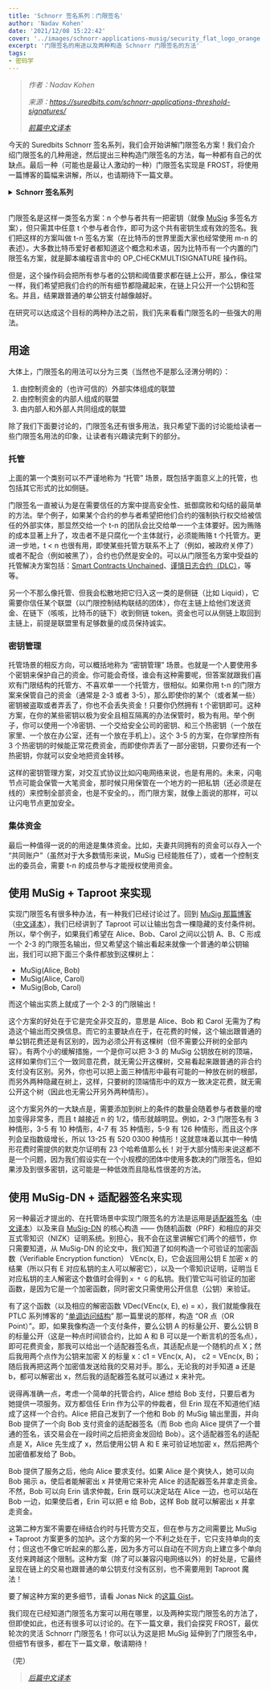 ```yaml
---
title: 'Schnorr 签名系列：门限签名'
author: 'Nadav Kohen'
date: '2021/12/08 15:22:42'
cover: '../images/schnorr-applications-musig/security_flat_logo_orange.png'
excerpt: '门限签名的用途以及两种构造 Schnorr 门限签名的方法'
tags:
- 密码学
---
```



> *作者：Nadav Kohen*
>
> *来源：<https://suredbits.com/schnorr-applications-threshold-signatures/>*
>
> *[前篇中文译本](https://www.btcstudy.org/2021/12/06/schnorr-applications-batch-verification/)*



今天的 Suredbits Schnorr 签名系列，我们会开始讲解门限签名方案！我们会介绍门限签名的几种用途，然后提出三种构造门限签名的方法，每一种都有自己的优缺点。最后一种（可能也是最让人激动的一种）门限签名实现是 FROST，将使用一篇博客的篇幅来讲解，所以，也请期待下一篇文章。

<details><summary><strong>Schnorr 签名系列</strong></summary>
<a hef="https://suredbits.com/introduction-to-schnorr-signatures/">What are Schnorr Signatures – Introduction</a><br>
<a href="https://suredbits.com/schnorr-security-part-1-schnorr-id-protocol/">Schnorr Signature Security: Part 1 – Schnorr ID Protocol</a><br>
<a href="https://suredbits.com/schnorr-security-part-2-from-id-to-signature/">Schnorr Signature Security: Part 2 – From IDs to Signatures</a><br>
<a href="https://suredbits.com/schnorr-applications-musig/">Schnorr Multi-Signatures – MuSig</a><br>
<a href="https://suredbits.com/schnorr-applications-scriptless-scripts/">Scriptless Scripts – Adaptor Signatures</a><br>
<a href="https://suredbits.com/schnorr-applications-batch-verification/">Batch Verification</a><br>
<a href="https://suredbits.com/schnorr-applications-threshold-signatures/">Schnorr Threshold Sigantures</a><br>
<a href="https://suredbits.com/schnorr-applications-frost/">Flexible Round-Optimized Schnorr Threshold – FROST</a><br>
<a href="https://suredbits.com/schnorr-applications-blind-signatures/">Schnorr Blind Signatures</a><br>
<a href="https://suredbits.com/the-taproot-upgrade/">Taproot Upgrade – Activating Schnorr</a>
</details><br>

门限签名是这样一类签名方案：n 个参与者共有一把密钥（就像 [MuSig](https://suredbits.com/schnorr-applications-musig/) 多签名方案），但只需其中任意 t 个参与者合作，即可为这个共有密钥生成有效的签名。我们把这样的方案叫做 t-n 签名方案（在比特币的世界里面大家也经常使用 m-n 的表述）。大多数比特币爱好者都知道这个概念和术语，因为比特币有一个内置的门限签名方案，就是脚本编程语言中的 OP_CHECKMULTISIGNATURE 操作码。

但是，这个操作码会把所有参与者的公钥和阈值要求都在链上公开，那么，像往常一样，我们希望把我们合约的所有细节都隐藏起来，在链上只公开一个公钥和签名。并且，结果跟普通的单公钥支付越像越好。

在研究可以达成这个目标的两种办法之前，我们先来看看门限签名的一些强大的用法。

## 用途

大体上，门限签名的用法可以分为三类（当然也不是那么泾渭分明的）：

1. 由控制资金的（也许可信的）外部实体组成的联盟
2. 由控制资金的内部人组成的联盟
3. 由内部人和外部人共同组成的联盟

除了我们下面要讨论的，门限签名还有很多用法，我只希望下面的讨论能给读者一些门限签名用法的印象，让读者有兴趣读完剩下的部分。

### **托管**

上面的第一个类别可以不严谨地称为 “托管” 场景，既包括字面意义上的托管，也包括其它形式的比如侧链。

门限签名一直被认为是在需要信任的方案中提高安全性、抵御腐败和勾结的最简单的方法。举个例子，如果某个合约的参与者希望把他们合约的强制执行权交给被信任的外部实体，那显然交给一个 t-n 的团队会比交给单一一个主体要好。因为贿赂的成本显著上升了，攻击者不是只腐化一个主体就行，必须能贿赂 t 个托管方。更进一步地，t < n 也很有用，即使某些托管方联系不上了（例如，被政府关停了）或者不配合（例如被黑了），合约也仍然是安全的。可以从门限签名方案中受益的托管解决方案包括：[Smart Contracts Unchained](https://zmnscpxj.github.io/bitcoin/unchained.html)、[谨慎日志合约（DLC）](https://suredbits.com/schnorr-applications-scriptless-scripts/)，等等。

另一个不那么像托管、但我会松散地把它归入这一类的是侧链（比如 Liquid），它需要你信任某个联盟（以门限控制结构联结的团体），你在主链上给他们发送资金、在链下（咳咳，比特币的链下）收到侧链 token。资金也可以从侧链上取回到主链上，前提是联盟里有足够数量的成员保持诚实。

### **密钥管理**

托管场景的相反方向，可以概括地称为 “密钥管理” 场景。也就是一个人要使用多个密钥来保护自己的资金。你可能会奇怪，谁会有这种需要呢，但答案就跟我们喜欢有门限结构的托管方、不喜欢单一一个托管方，很相似。如果你用 t-n 的门限方案来保管自己的资金（通常是 2-3 或者 3-5），那么即使你的某个（或者某一些）密钥被盗取或者弄丢了，你也不会丢失资金！只要你仍然拥有 t 个密钥即可。这种方案，在你的某些密钥以极为安全且相互隔离的办法保管时，极为有用。举个例子，你可以使用一个冷密钥、一个交给安全公司的密钥、和三个热密钥（一个放在家里、一个放在办公室，还有一个放在手机上）。这个 3-5 的方案，在你掌控所有 3 个热密钥的时候能正常花费资金，而即使你弄丢了一部分密钥，只要你还有一个热密钥，你就可以安全地把资金转移。

这样的密钥管理方案，对交互式协议比如闪电网络来说，也是有用的。未来，闪电节点可能会保管一大笔资金，那时候只用保管在一个地方的一把私钥（还必须是在线的）来控制全部资金，也是不安全的。，而门限方案，就像上面说的那样，可以让闪电节点更加安全。

### **集体资金**

最后一种值得一说的的用途是集体资金。比如，夫妻共同拥有的资金可以存入一个 “共同账户”（虽然对于大多数情形来说，MuSig 已经能胜任了），或者一个控制支出的委员会，需要 t-n 的成员参与才能授权使用资金。

## 使用 MuSig + Taproot 来实现

实现门限签名有很多种办法，有一种我们已经讨论过了。回到 [MuSig 那篇博客](https://suredbits.com/schnorr-applications-musig/)（[中文译本](https://www.btcstudy.org/2021/11/29/schnorr-applications-musig/)），我们已经讲到了 Taproot 可以让输出包含一棵隐藏的支付条件树。所以，举个例子，如果我们希望在 Alice、Bob、Carol 之间以公钥 A、B、C 形成一个 2-3 的门限签名输出，但又希望这个输出看起来就像一个普通的单公钥输出，我们可以把下面三个条件都放到这棵树上：

- MuSig(Alice, Bob)
- MuSig(Alice, Carol)
- MuSig(Bob, Carol)

而这个输出实质上就成了一个 2-3 的门限输出！

这个方案的好处在于它是完全非交互的，意思是 Alice、Bob 和 Carol 无需为了构造这个输出而交换信息。而它的主要缺点在于，在花费的时候，这个输出跟普通的单公钥花费还是有区别的，因为必须公开有这棵树（但不需要公开树的全部内容）。有两个小的缓解措施，一个是你可以把 3-3 的 MuSig 公钥放在树的顶端，这样如果你们三个一致同意花费，就无需公开这棵树，交易看起来跟普通的非合约支付没有区别。另外，你也可以把上面三种情形中最有可能的一种放在树的根部，而另外两种隐藏在树上，这样，只要树的顶端情形中的双方一致决定花费，就无需公开这个树（因此也无需公开另外两种情形）。

这个方案另外的一大缺点是，需要添加到树上的条件的数量会随着参与者数量的增加变得非常多，而且 t 越接近 n 的 1/2，情形就越明显。例如，2-3 门限签名有 3 种情形，3-5 有 10 种情形，4-7 有 35 种情形，5-9 有 126 种情形，而且这个序列会呈指数级增长，所以 13-25 有 520 0300 种情形！这就意味着以其中一种情形花费时需提供的默克尔证明有 23 个哈希值那么长！对于大部分情形来说这都不是一个问题，因为我们假设实在一个小规模的团体中使用多数决的门限签名，但如果涉及到很多密钥，这可能是一种低效而且隐私性很差的方法。

## 使用 MuSig-DN + 适配器签名来实现

另一种最近才提出的、在托管场景中实现门限签名的方法是运用是[适配器签名](https://suredbits.com/schnorr-applications-scriptless-scripts/)（[中文译本](https://www.btcstudy.org/2021/12/02/schnorr-applications-scriptless-scripts/)）以及来自 [MuSig-DN](https://eprint.iacr.org/2020/1057) 的核心构造 —— 伪随机函数（PRF）和相应的非交互式零知识（NIZK）证明系统。别担心，我不会在这里讲解它们两个的细节，你只需要知道，从 MuSig-DN 的论文中，我们知道了如何构造一个可验证的加密函数（Verifiable Encryption function） VEnc(x, E)，它会返回用公钥 E 加密 x 的结果（所以只有 E 对应私钥的主人可以解密它），以及一个零知识证明，证明当 E 对应私钥的主人解密这个数值时会得到 `x * G` 的私钥。我们管它叫可验证的加密函数，是因为它是一个加密函数，同时密文只需使用公开信息（公钥）来验证。

有了这个函数（以及相应的解密函数 VDec(VEnc(x, E), e) = x），我们就能像我在 PTLC 系列博客的 “[单调访问结构](https://suredbits.com/payment-points-monotone-access-structures/)” 那一篇里说的那样，构造 “OR 点（OR Point）”。即，如果我像构造一个支付条件，要么公钥 A 的标量公开、要么公钥 B 的标量公开（这是一种点时间锁合约，比如 A 和 B 可以是一个断言机的签名点），即可花费资金，那我可以给出一个适配器签名点，其适配点是一个随机的点 X；然后我用两个点作为公钥来加密 X 的标量 x：c1 = VEnc(x, A)， c2 = VEnc(x, B)；随后我再把这两个加密值发送给我的交易对手。那么，无论我的对手知道 a 还是 b，都可以解密出 x，然后我的适配器签名就可以通过 x 来补完。

说得再准确一点，考虑一个简单的托管合约，Alice 想给 Bob 支付，只要后者为她提供一项服务。双方都信任 Erin 作为公平的仲裁者，但 Erin 现在不知道他们结成了这样一个合约。Alice 把自己发到了一个他和 Bob 的 MuSig 输出里面，并向 Bob 提供了一个向 Bob 支付资金的适配器签名（而 Bob 也向 Alice 提供了一个普通的签名，该交易会在一段时间之后把资金发回给 Bob）。这个适配器签名的适配点是 X，Alice 先生成了 x，然后使用公钥 A 和 E 来可验证地加密 x，然后把两个加密值都发给了 Bob。

Bob 提供了服务之后，他向 Alice 要求支付。如果 Alice 是个爽快人，她可以向 Bob 揭示 a，使后者能解密出 x 并使用它来补完 Alice 的适配器签名并拿走资金。不然，Bob 可以向 Erin 请求仲裁，Erin 既可以决定站在 Alice 一边，也可以站在 Bob 一边，如果使后者，Erin 可以把 e 给 Bob，这样 Bob 就可以解密出 x 并拿走资金。

这第二种方案不需要在缔结合约时与托管方交互，但在参与方之间需要比 MuSig + Taproot 方案更多的加护。这个方案的另一个不利之处在于，它只支持单向的支付；但这也不像它听起来的那么差，因为多方可以自动在不同方向上建立多个单向支付来跨越这个限制。这种方案（除了可以兼容闪电网络以外）的好处是，它最终呈现在链上的交易也跟普通的单公钥支付没有区别，也不需要用到 Taproot 魔法！

要了解这种方案的更多细节，请看 Jonas Nick 的[这篇 Gist](https://gist.github.com/jonasnick/d413c80ad18f2d775a75316e7c3c797b)。

我们现在已经知道门限签名方案可以用在哪里，以及两种实现门限签名的方法了，但即使如此，也还有很多可以讨论的。在下一篇文章，我们会探究 FROST，最优轮次的灵活 Schnorr 门限签名！你可以认为这是把 MuSig 延伸到了门限签名中，但细节有很多，都在下一篇文章，敬请期待！

（完）

> *[后篇中文译本](https://www.btcstudy.org/2021/12/09/schnorr-applications-frost/)*
